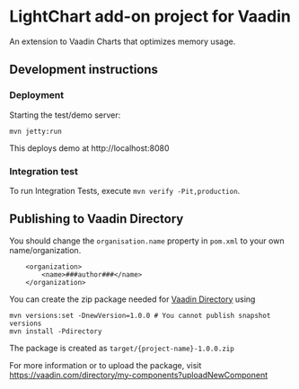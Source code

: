 # LightChart add-on project for Vaadin

An extension to Vaadin Charts that optimizes memory usage.

## Development instructions

### Deployment

Starting the test/demo server:
```
mvn jetty:run
```

This deploys demo at http://localhost:8080
 
### Integration test

To run Integration Tests, execute `mvn verify -Pit,production`.

## Publishing to Vaadin Directory

You should change the `organisation.name` property in `pom.xml` to your own name/organization.

```
    <organization>
        <name>###author###</name>
    </organization>
```

You can create the zip package needed for [Vaadin Directory](https://vaadin.com/directory/) using

```
mvn versions:set -DnewVersion=1.0.0 # You cannot publish snapshot versions 
mvn install -Pdirectory
```

The package is created as `target/{project-name}-1.0.0.zip`

For more information or to upload the package, visit https://vaadin.com/directory/my-components?uploadNewComponent

